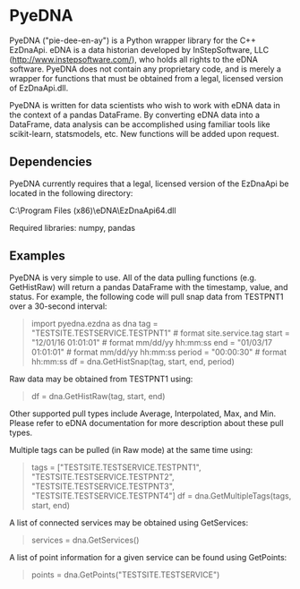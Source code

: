 # PyeDNA
PyeDNA ("pie-dee-en-ay") is a Python wrapper library for the C++ EzDnaApi. eDNA 
is a data historian developed by InStepSoftware, LLC (http://www.instepsoftware.com/), 
who holds all rights to the eDNA software. PyeDNA does not contain any proprietary code,
and is merely a wrapper for functions that must be obtained from a legal, licensed 
version of EzDnaApi.dll.

PyeDNA is written for data scientists who wish to work with eDNA data in the context of a
pandas DataFrame. By converting eDNA data into a DataFrame, data analysis can be 
accomplished using familiar tools like scikit-learn, statsmodels, etc. New functions 
will be added upon request.

## Dependencies
PyeDNA currently requires that a legal, licensed version of the EzDnaApi be 
located in the following directory:

C:\Program Files (x86)\eDNA\EzDnaApi64.dll

Required libraries: numpy, pandas

## Examples
PyeDNA is very simple to use. All of the data pulling functions (e.g. GetHistRaw)
will return a pandas DataFrame with the timestamp, value, and status. For example, 
the following code will pull snap data from TESTPNT1 over a 30-second interval:

> import pyedna.ezdna as dna
> tag = "TESTSITE.TESTSERVICE.TESTPNT1"      # format site.service.tag
> start = "12/01/16 01:01:01"                 # format mm/dd/yy hh:mm:ss
> end = "01/03/17 01:01:01"                   # format mm/dd/yy hh:mm:ss
> period = "00:00:30"                         # format hh:mm:ss
> df = dna.GetHistSnap(tag, start, end, period)

Raw data may be obtained from TESTPNT1 using:

> df = dna.GetHistRaw(tag, start, end)

Other supported pull types include Average, Interpolated, Max, and Min. Please
refer to eDNA documentation for more description about these pull types.

Multiple tags can be pulled (in Raw mode) at the same time using:

> tags = ["TESTSITE.TESTSERVICE.TESTPNT1", "TESTSITE.TESTSERVICE.TESTPNT2",
          "TESTSITE.TESTSERVICE.TESTPNT3", "TESTSITE.TESTSERVICE.TESTPNT4"]
> df = dna.GetMultipleTags(tags, start, end)

A list of connected services may be obtained using GetServices:

> services = dna.GetServices()

A list of point information for a given service can be found using GetPoints:

> points = dna.GetPoints("TESTSITE.TESTSERVICE")
